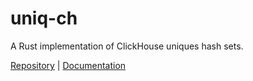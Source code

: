 # uniq-ch

A Rust implementation of ClickHouse uniques hash sets.

[Repository] | [Documentation]

[Repository]: https://github.com/vivienm/rust-uniq-ch
[Documentation]: https://vivienm.github.io/rust-uniq-ch/
